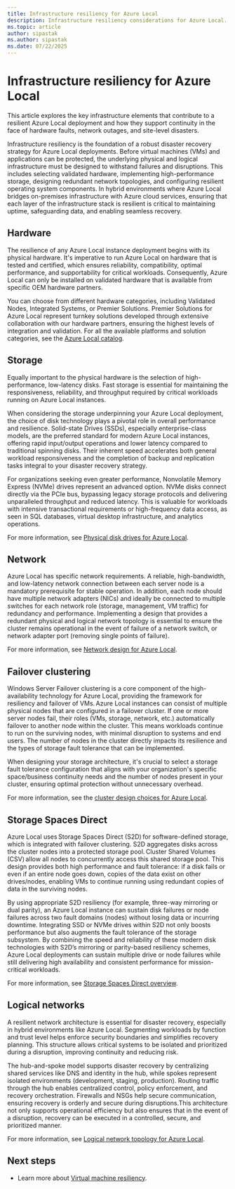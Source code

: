```yaml
---
title: Infrastructure resiliency for Azure Local
description: Infrastructure resiliency considerations for Azure Local.
ms.topic: article
author: sipastak
ms.author: sipastak
ms.date: 07/22/2025
---
```


# Infrastructure resiliency for Azure Local

This article explores the key infrastructure elements that contribute to a resilient Azure Local deployment and how they support continuity in the face of hardware faults, network outages, and site-level disasters.

Infrastructure resiliency is the foundation of a robust disaster recovery strategy for Azure Local deployments. Before virtual machines (VMs) and applications can be protected, the underlying physical and logical infrastructure must be designed to withstand failures and disruptions. This includes selecting validated hardware, implementing high-performance storage, designing redundant network topologies, and configuring resilient operating system components. In hybrid environments where Azure Local bridges on-premises infrastructure with Azure cloud services, ensuring that each layer of the infrastructure stack is resilient is critical to maintaining uptime, safeguarding data, and enabling seamless recovery.

## Hardware

The resilience of any Azure Local instance deployment begins with its physical hardware. It's imperative to run Azure Local on hardware that is tested and certified, which ensures reliability, compatibility, optimal performance, and supportability for critical workloads. Consequently, Azure Local can only be installed on validated hardware that is available from specific OEM hardware partners.  

You can choose from different hardware categories, including Validated Nodes, Integrated Systems, or Premier Solutions. Premier Solutions for Azure Local represent turnkey solutions developed through extensive collaboration with our hardware partners, ensuring the highest levels of integration and validation. For all the available platforms and solution categories, see the [Azure Local catalog](https://azurelocalsolutions.azure.microsoft.com/#/catalog).  

## Storage

Equally important to the physical hardware is the selection of high-performance, low-latency disks. Fast storage is essential for maintaining the responsiveness, reliability, and throughput required by critical workloads running on Azure Local instances.  

When considering the storage underpinning your Azure Local deployment, the choice of disk technology plays a pivotal role in overall performance and resilience. Solid-state Drives (SSDs), especially enterprise-class models, are the preferred standard for modern Azure Local instances, offering rapid input/output operations and lower latency compared to traditional spinning disks. Their inherent speed accelerates both general workload responsiveness and the completion of backup and replication tasks integral to your disaster recovery strategy.

For organizations seeking even greater performance, Nonvolatile Memory Express (NVMe) drives represent an advanced option. NVMe disks connect directly via the PCIe bus, bypassing legacy storage protocols and delivering unparalleled throughput and reduced latency. This is valuable for workloads with intensive transactional requirements or high-frequency data access, as seen in SQL databases, virtual desktop infrastructure, and analytics operations. 

For more information, see [Physical disk drives for Azure Local](/azure/architecture/hybrid/azure-local-baseline#physical-disk-drives).

## Network  

Azure Local has specific network requirements. A reliable, high-bandwidth, and low-latency network connection between each server node is a mandatory prerequisite for stable operation. In addition, each node should have multiple network adapters (NICs) and ideally be connected to multiple switches for each network role (storage, management, VM traffic) for redundancy and performance. Implementing a design that provides a redundant physical and logical network topology is essential to ensure the cluster remains operational in the event of failure of a network switch, or network adapter port (removing single points of failure). 

For more information, see [Network design for Azure Local](/azure/architecture/hybrid/azure-local-baseline#network-design).  

## Failover clustering  

Windows Server Failover clustering is a core component of the high-availability technology for Azure Local, providing the framework for resiliency and failover of VMs. Azure Local instances can consist of multiple physical nodes that are configured in a failover cluster. If one or more server nodes fail, their roles (VMs, storage, network, etc.) automatically failover to another node within the cluster. This means workloads continue to run on the surviving nodes, with minimal disruption to systems and end users. The number of nodes in the cluster directly impacts its resilience and the types of storage fault tolerance that can be implemented.  

When designing your storage architecture, it's crucial to select a storage fault tolerance configuration that aligns with your organization's specific space/business continuity needs and the number of nodes present in your cluster, ensuring optimal protection without unnecessary overhead. 

For more information, see the [cluster design choices for Azure Local](/azure/architecture/hybrid/azure-local-baseline#cluster-design-choices).  

## Storage Spaces Direct

Azure Local uses Storage Spaces Direct (S2D) for software-defined storage, which is integrated with failover clustering. S2D aggregates disks across the cluster nodes into a protected storage pool. Cluster Shared Volumes (CSV) allow all nodes to concurrently access this shared storage pool. This design provides both high performance and fault tolerance: if a disk fails or even if an entire node goes down, copies of the data exist on other drives/nodes, enabling VMs to continue running using redundant copies of data in the surviving nodes. 

By using appropriate S2D resiliency (for example, three-way mirroring or dual parity), an Azure Local instance can sustain disk failures or node failures across two fault domains (nodes) without losing data or incurring downtime. Integrating SSD or NVMe drives within S2D not only boosts performance but also augments the fault tolerance of the storage subsystem. By combining the speed and reliability of these modern disk technologies with S2D’s mirroring or parity-based resiliency schemes, Azure Local deployments can sustain multiple drive or node failures while still delivering high availability and consistent performance for mission-critical workloads.

For more information, see [Storage Spaces Direct overview](/windows-server/storage/storage-spaces/storage-spaces-direct-overview).

## Logical networks

A resilient network architecture is essential for disaster recovery, especially in hybrid environments like Azure Local. Segmenting workloads by function and trust level helps enforce security boundaries and simplifies recovery planning. This structure allows critical systems to be isolated and prioritized during a disruption, improving continuity and reducing risk.

The hub-and-spoke model supports disaster recovery by centralizing shared services like DNS and identity in the hub, while spokes represent isolated environments (development, staging, production). Routing traffic through the hub enables centralized control, policy enforcement, and recovery orchestration. Firewalls and NSGs help secure communication, ensuring recovery is orderly and secure during disruptions.This architecture not only supports operational efficiency but also ensures that in the event of a disruption, recovery can be executed in a controlled, secure, and prioritized manner. 

For more information, see [Logical network topology for Azure Local](/azure/architecture/hybrid/azure-local-baseline#logical-network-topology).  

## Next steps

- Learn more about [Virtual machine resiliency](disaster-recovery-vm-resiliency.md).
